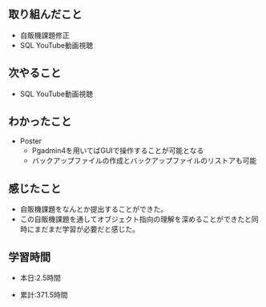 ## 取り組んだこと
- 自販機課題修正
- SQL YouTube動画視聴


## 次やること
- SQL YouTube動画視聴

## わかったこと
- Poster
    - Pgadmin4を用いてばGUIで操作することが可能となる
    - バックアップファイルの作成とバックアップファイルのリストアも可能

## 感じたこと
- 自販機課題をなんとか提出することができた。
- この自販機課題を通してオブジェクト指向の理解を深めることができたと同時にまだまだ学習が必要だと感じた。


## 学習時間
- 本日:2.5時間

- 累計:371.5時間
